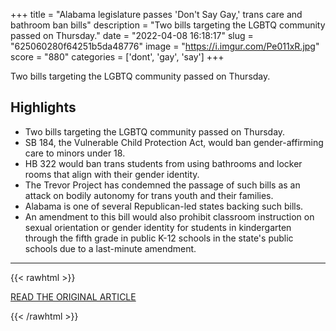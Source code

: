 +++
title = "Alabama legislature passes 'Don't Say Gay,' trans care and bathroom ban bills"
description = "Two bills targeting the LGBTQ community passed on Thursday."
date = "2022-04-08 16:18:17"
slug = "625060280f64251b5da48776"
image = "https://i.imgur.com/Pe011xR.jpg"
score = "880"
categories = ['dont', 'gay', 'say']
+++

Two bills targeting the LGBTQ community passed on Thursday.

## Highlights

- Two bills targeting the LGBTQ community passed on Thursday.
- SB 184, the Vulnerable Child Protection Act, would ban gender-affirming care to minors under 18.
- HB 322 would ban trans students from using bathrooms and locker rooms that align with their gender identity.
- The Trevor Project has condemned the passage of such bills as an attack on bodily autonomy for trans youth and their families.
- Alabama is one of several Republican-led states backing such bills.
- An amendment to this bill would also prohibit classroom instruction on sexual orientation or gender identity for students in kindergarten through the fifth grade in public K-12 schools in the state's public schools due to a last-minute amendment.

---

{{< rawhtml >}}
  <p class="article-category">
    <a target="_blank" href="https://abcnews.go.com/US/alabama-legislature-passes-dont-gay-trans-care-bathroom/story?id=83940764">READ THE ORIGINAL ARTICLE</a>
  </p>
{{< /rawhtml >}}
